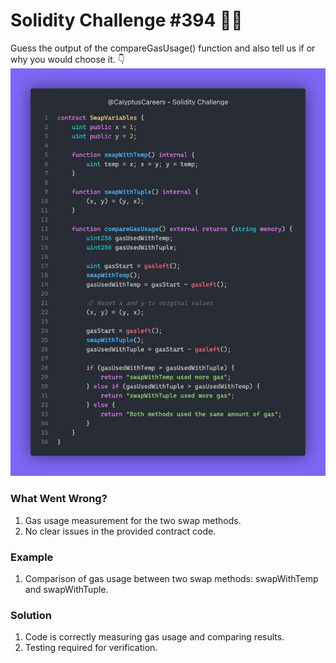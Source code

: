 # Solidity Challenge #394 🕵️‍♂️

Guess the output of the compareGasUsage() function and also tell us if or why you would choose it. 👇
![SwapVariables Contract](394.jpeg)

### What Went Wrong?
1. Gas usage measurement for the two swap methods.
2. No clear issues in the provided contract code.

### Example
1. Comparison of gas usage between two swap methods: swapWithTemp and swapWithTuple.

### Solution
1. Code is correctly measuring gas usage and comparing results.
2. Testing required for verification.